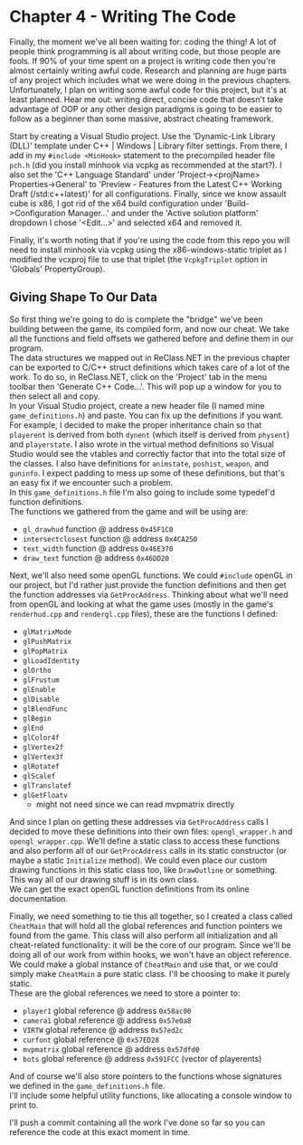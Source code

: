 # Chapter 4 - Writing The Code #

Finally, the moment we've all been waiting for: coding the thing! A lot of people think programming is all about writing code, but those people are fools. If 90% of your time spent on a project is writing code then you're almost certainly writing awful code. Research and planning are huge parts of any project which includes what we were doing in the previous chapters.<br>
Unfortunately, I plan on writing some awful code for this project, but it's at least planned. Hear me out: writing direct, concise code that doesn't take advantage of OOP or any other design paradigms is going to be easier to follow as a beginner than some massive, abstract cheating framework.<br>

Start by creating a Visual Studio project. Use the 'Dynamic-Link Library (DLL)' template under C++ | Windows | Library filter settings. From there, I add in my `#include <MinHook>` statement to the precompiled header file `pch.h` (did you install minhook via vcpkg as recommended at the start?). I also set the 'C++ Language Standard' under 'Project->\<projName> Properties->General' to 'Preview - Features from the Latest C++ Working Draft (/std:c++latest)' for all configurations. Finally, since we know assault cube is x86, I got rid of the x64 build configuration under 'Build->Configuration Manager...' and under the 'Active solution platform' dropdown I chose '\<Edit...>' and selected x64 and removed it.<br>

Finally, it's worth noting that if you're using the code from this repo you will need to install minhook via vcpkg using the x86-windows-static triplet as I modified the vcxproj file to use that triplet (the `VcpkgTriplet` option in 'Globals' PropertyGroup).

## Giving Shape To Our Data ##

So first thing we're going to do is complete the "bridge" we've been building between the game, its compiled form, and now our cheat. We take all the functions and field offsets we gathered before and define them in our program.<br>
The data structures we mapped out in ReClass.NET in the previous chapter can be exported to C/C++ struct definitions which takes care of a lot of the work. To do so, in ReClass.NET, click on the 'Project' tab in the menu toolbar then 'Generate C++ Code...'. This will pop up a window for you to then select all and copy.<br>
In your Visual Studio project, create a new header file (I named mine `game_definitions.h`) and paste. You can fix up the definitions if you want. For example, I decided to make the proper inheritance chain so that `playerent` is derived from both `dynent` (which itself is derived from `physent`) and `playerstate`. I also wrote in the virtual method definitions so Visual Studio would see the vtables and correctly factor that into the total size of the classes. I also have definitions for `animstate`, `poshist`, `weapon`, and `guninfo`. I expect padding to mess up some of these definitions, but that's an easy fix if we encounter such a problem.<br>
In this `game_definitions.h` file I'm also going to include some typedef'd function definitions.<br>
The functions we gathered from the game and will be using are:
* `gl_drawhud` function @ address `0x45F1C0`
* `intersectclosest` function @ address `0x4CA250`
* `text_width` function @ address `0x46E370`
* `draw_text` function @ address `0x46DD20`


Next, we'll also need some openGL functions. We could `#include` openGL in our project, but I'd rather just provide the function definitions and then get the function addresses via `GetProcAddress`. Thinking about what we'll need from openGL and looking at what the game uses (mostly in the game's `renderhud.cpp` and `rendergl.cpp` files), these are the functions I defined:
* `glMatrixMode`
* `glPushMatrix`
* `glPopMatrix`
* `glLoadIdentity`
* `glOrtho`
* `glFrustum`
* `glEnable`
* `glDisable`
* `glBlendFunc`
* `glBegin`
* `glEnd`
* `glColor4f`
* `glVertex2f`
* `glVertex3f`
* `glRotatef`
* `glScalef`
* `glTranslatef`
* `glGetFloatv`
    * might not need since we can read mvpmatrix directly

And since I plan on getting these addresses via `GetProcAddress` calls I decided to move these definitions into their own files: `opengl_wrapper.h` and `opengl_wrapper.cpp`. We'll define a static class to access these functions and also perform all of our `GetProcAddress` calls in its static constructor (or maybe a static `Initialize` method). We could even place our custom drawing functions in this static class too, like `DrawOutline` or something. This way all of our drawing stuff is in its own class.<br>
We can get the exact openGL function definitions from its online documentation.<br>

Finally, we need something to tie this all together, so I created a class called `CheatMain` that will hold all the global references and function pointers we found from the game. This class will also perform all initialization and all cheat-related functionality: it will be the core of our program. Since we'll be doing all of our work from within hooks, we won't have an object reference. We could make a global instance of `CheatMain` and use that, or we could simply make `CheatMain` a pure static class. I'll be choosing to make it purely static.<br>
These are the global references we need to store a pointer to:
* `player1` global reference @ address `0x58ac00`
* `camera1` global reference @ address `0x57e0a8`
* `VIRTW` global reference @ address `0x57ed2c`
* `curfont` global reference @ `0x57ED28`
* `mvpmatrix` global reference @ address `0x57dfd0`
* `bots` global reference @ address `0x591FCC` (vector of playerents)

And of course we'll also store pointers to the functions whose signatures we defined in the `game_definitions.h` file.<br>
I'll include some helpful utility functions, like allocating a console window to print to.<br>

I'll push a commit containing all the work I've done so far so you can reference the code at this exact moment in time.<br>